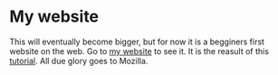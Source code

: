 # My website
This will eventually become bigger, but for now it is a begginers first website on the web.
Go to [my website](https://drairigh16.github.io/) to see it.
It is the reasult of this [tutorial](https://developer.mozilla.org/en-US/docs/Learn_web_development/Getting_started/Your_first_website).
All due glory goes to Mozilla.
